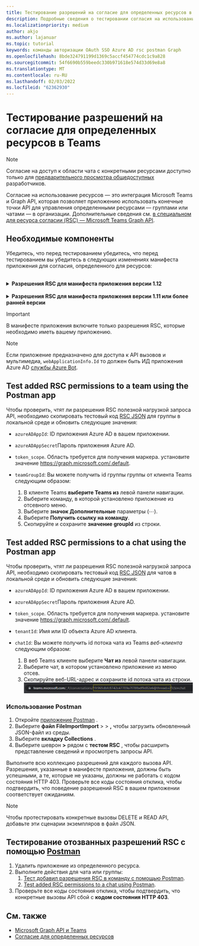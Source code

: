 ```yaml
---
title: Тестирование разрешений на согласие для определенных ресурсов в Teams
description: Подробные сведения о тестировании согласия на использование ресурсов в Teams с использованием Почтальон с примерами кода
ms.localizationpriority: medium
author: akjo
ms.author: lajanuar
ms.topic: tutorial
keywords: команды авторизации OAuth SSO Azure AD rsc postman Graph
ms.openlocfilehash: 8bde324791199d1369c5accf454774cdc1c9a828
ms.sourcegitcommit: 54f6690b559beedc330b971618e574d33d69e8a8
ms.translationtype: MT
ms.contentlocale: ru-RU
ms.lasthandoff: 02/03/2022
ms.locfileid: "62362930"
---
```

# <a name="test-resource-specific-consent-permissions-in-teams"></a>Тестирование разрешений на согласие для определенных ресурсов в Teams

> [!NOTE]
> Согласие на доступ к области чата с конкретными ресурсами доступно только для [предварительного просмотра общедоступных](../../resources/dev-preview/developer-preview-intro.md) разработчиков.

Согласие на использование ресурсов — это интеграция Microsoft Teams и Graph API, которая позволяет приложению использовать конечные точки API для управления определенными ресурсами — группами или чатами — в организации. Дополнительные сведения см. [в специальном для ресурса согласии (RSC) — Microsoft Teams Graph API](resource-specific-consent.md).

## <a name="prerequisites"></a>Необходимые компоненты

Убедитесь, что перед тестированием убедитесь, что перед тестированием вы убедитесь в следующих изменениях манифеста приложения для согласия, определенного для ресурсов:

<br>

<details>

<summary><b>Разрешения RSC для манифеста приложения версии 1.12</b></summary>

Добавьте ключ [webApplicationInfo](../../resources/schema/manifest-schema.md#webapplicationinfo) в манифест приложения со следующими значениями:

|Имя| Тип | Описание|
|---|---|---|
|`id` |String |ID приложения Azure AD. Дополнительные сведения см. в [приложении зарегистрировать на портале Azure AD](resource-specific-consent.md#register-your-app-with-microsoft-identity-platform-using-the-azure-ad-portal).|
|`resource`|String| Это поле не имеет операции в RSC, но должно быть добавлено и иметь значение, чтобы избежать ответа на ошибку; любая строка будет делать.|

Укажите разрешения, необходимые приложению.

|Имя| Тип | Описание|
|---|---|---|
|`authorization`|Object|Список разрешений, необходимых приложению. Дополнительные сведения см. в [авторизации](../../resources/schema/manifest-schema.md#authorization).|

Пример RSC в команде

```json
"webApplicationInfo": {
    "id": "XXxxXXXXX-XxXX-xXXX-XXxx-XXXXXXXxxxXX",
    "resource": "https://RscBasedStoreApp"
    },
"authorization": {
    "permissions": {
        "resourceSpecific": [
            {
                "name": "TeamSettings.Read.Group",
                "type": "Application"
            },
            {
                "name": "TeamSettings.ReadWrite.Group",
                "type": "Application"
            },
            {
                "name": "ChannelSettings.Read.Group",
                "type": "Application"
            },
            {
                "name": "ChannelSettings.ReadWrite.Group",
                "type": "Application"
            },
            {
                "name": "Channel.Create.Group",
                "type": "Application"
            },
            {
                "name": "Channel.Delete.Group",
                "type": "Application"
            },
            {
                "name": "ChannelMessage.Read.Group",
                "type": "Application"
            },
            {
                "name": "TeamsAppInstallation.Read.Group",
                "type": "Application"
            },
            {
                "name": "TeamsTab.Read.Group",
                "type": "Application"
            },
            {
                "name": "TeamsTab.Create.Group",
                "type": "Application"
            },
            {
                "name": "TeamsTab.ReadWrite.Group",
                "type": "Application"
            },
            {
                "name": "TeamsTab.Delete.Group",
                "type": "Application"
            },
            {
                "name": "TeamMember.Read.Group",
                "type": "Application"
            },
            {
                "name": "TeamsActivity.Send.Group",
                "type": "Application"
            }
        ]    
    }
}
```

Пример RSC в чате

```json
"webApplicationInfo": {
    "id": "XXxxXXXXX-XxXX-xXXX-XXxx-XXXXXXXxxxXX",
    "resource": "https://RscBasedStoreApp"
    },
"authorization": {
    "permissions": {
        "resourceSpecific": [
            {
                "name": "ChatSettings.Read.Chat",
                "type": "Application"
            },
            {
                "name": "ChatSettings.ReadWrite.Chat",
                "type": "Application"
            },
            {
                "name": "ChatMessage.Read.Chat",
                "type": "Application"
            },
            {
                "name": "ChatMember.Read.Chat",
                "type": "Application"
            },
            {
                "name": "Chat.Manage.Chat",
                "type": "Application"
            },
            {
                "name": "TeamsTab.Read.Chat",
                "type": "Application"
            },
            {
                "name": "TeamsTab.Create.Chat",
                "type": "Application"
            },
            {
                "name": "TeamsTab.Delete.Chat",
                "type": "Application"
            },
            {
                "name": "TeamsTab.ReadWrite.Chat",
                "type": "Application"
            },
            {
                "name": "TeamsAppInstallation.Read.Chat",
                "type": "Application"
            },
            {
                "name": "OnlineMeeting.ReadBasic.Chat",
                "type": "Application"
            },
            {
                "name": "Calls.AccessMedia.Chat",
                "type": "Application"
            },
            {
                "name": "Calls.JoinGroupCalls.Chat",
                "type": "Application"
            },
            {
                "name": "TeamsActivity.Send.Chat",
                "type": "Application"
            }
        ]    
    }
}
```
    
> [!NOTE]
> Если приложение предназначено для поддержки установки в командных и чатных сферах, в одном манифесте могут быть указаны разрешения как группы, так и чата `authorization`.

</details>

<br>

<details>

<summary><b>Разрешения RSC для манифеста приложения версии 1.11 или более ранней версии</b></summary>

Добавьте ключ [webApplicationInfo](../../resources/schema/manifest-schema.md#webapplicationinfo) в манифест приложения со следующими значениями:

|Имя| Тип | Описание|
|---|---|---|
|`id` |String |ID приложения Azure AD. Дополнительные сведения см. в [приложении зарегистрировать на портале Azure AD](resource-specific-consent.md#register-your-app-with-microsoft-identity-platform-using-the-azure-ad-portal).|
|`resource`|String| Это поле не имеет операции в RSC, но должно быть добавлено и иметь значение, чтобы избежать ответа на ошибку; любая строка будет делать.|
|`applicationPermissions`|Массив строк|Разрешения RSC для вашего приложения. Дополнительные сведения см. [в дополнительных сведениях о разрешениях, определенных для ресурсов](resource-specific-consent.md#resource-specific-permissions).|

Пример RSC в команде

```json
"webApplicationInfo": {
    "id": "XXxxXXXXX-XxXX-xXXX-XXxx-XXXXXXXxxxXX",
    "resource": "https://RscBasedStoreApp",
    "applicationPermissions": [
        "TeamSettings.Read.Group",
        "TeamSettings.ReadWrite.Group",
        "ChannelSettings.Read.Group",
        "ChannelSettings.ReadWrite.Group",
        "Channel.Create.Group",
        "Channel.Delete.Group",
        "ChannelMessage.Read.Group",
        "TeamsAppInstallation.Read.Group",
        "TeamsTab.Read.Group",
        "TeamsTab.Create.Group",
        "TeamsTab.ReadWrite.Group",
        "TeamsTab.Delete.Group",
        "TeamMember.Read.Group",
        "TeamsActivity.Send.Group"
    ]
  }
```

Пример RSC в чате

```json
"webApplicationInfo": {
    "id": "XXxxXXXXX-XxXX-xXXX-XXxx-XXXXXXXxxxXX",
    "resource": "https://RscBasedStoreApp",
    "applicationPermissions": [
        "ChatSettings.Read.Chat",
        "ChatSettings.ReadWrite.Chat",
        "ChatMessage.Read.Chat",
        "ChatMember.Read.Chat",
        "Chat.Manage.Chat",
        "TeamsTab.Read.Chat",
        "TeamsTab.Create.Chat",
        "TeamsTab.Delete.Chat",
        "TeamsTab.ReadWrite.Chat",
        "TeamsAppInstallation.Read.Chat",
        "OnlineMeeting.ReadBasic.Chat",
        "Calls.AccessMedia.Chat",
        "Calls.JoinGroupCalls.Chat",
        "TeamsActivity.Send.Chat"
    ]
  }
```

<br>

> [!NOTE]
> Если приложение предназначено для поддержки установки в командных и чатных сферах, в одном манифесте могут быть указаны разрешения как группы, так и чата `applicationPermissions`.
    
</details>

> [!IMPORTANT]
> В манифесте приложения включите только разрешения RSC, которые необходимо иметь вашему приложению.

> [!NOTE]
> Если приложение предназначено для доступа к API вызовов и мультимедиа, `webApplicationInfo.Id` то должен быть ИД приложения Azure AD [службы Azure Bot](/graph/cloud-communications-get-started#register-a-bot).

## <a name="test-added-rsc-permissions-to-a-team-using-the-postman-app"></a>Test added RSC permissions to a team using the Postman app

Чтобы проверить, чтят ли разрешения RSC полезной нагрузкой запроса API, необходимо скопировать тестовый код [RSC JSON](test-team-rsc-json-file.md) для группы в локальной среде и обновить следующие значения:

* `azureADAppId`: ID приложения Azure AD в вашем приложении.
* `azureADAppSecret`Пароль приложения Azure AD.
* `token_scope`. Область требуется для получения маркера. установите значение https://graph.microsoft.com/.default.
* `teamGroupId`: Вы можете получить id группы группы от клиента Teams следующим образом:

    1. В клиенте Teams **выберите Teams из** левой панели навигации.
    2. Выберите команду, в которой установлено приложение из отсевного меню.
    3. Выберите **значок Дополнительные** параметры (&#8943;).
    4. Выберите **Получить ссылку на команду**. 
    5. Скопируйте и сохраните **значение groupId** из строки.

## <a name="test-added-rsc-permissions-to-a-chat-using-the-postman-app"></a>Test added RSC permissions to a chat using the Postman app

Чтобы проверить, чтят ли разрешения RSC полезной нагрузкой запроса API, необходимо скопировать тестовый код [RSC JSON](test-chat-rsc-json-file.md) для чатов в локальной среде и обновить следующие значения:

* `azureADAppId`: ID приложения Azure AD в вашем приложении.
* `azureADAppSecret`Пароль приложения Azure AD.
* `token_scope`. Область требуется для получения маркера. установите значение https://graph.microsoft.com/.default.
* `tenantId`: Имя или ID объекта Azure AD клиента.
* `chatId`: Вы можете получить id потока чата из Teams *веб-клиента* следующим образом:

    1. В веб Teams клиенте выберите **Чат из** левой панели навигации.
    2. Выберите чат, в котором установлено приложение из меню отсев.
    3. Скопируйте веб-URL-адрес и сохраните id потока чата из строки.
![ID потока чата с веб-URL-адреса.](../../assets/images/chat-thread-id.png)

### <a name="use-postman"></a>Использование Postman

1. Откройте [приложение Postman](https://www.postman.com) .
2. Выберите **файл** **FileImportImport** >  > **,** чтобы загрузить обновленный JSON-файл из среды.  
3. Выберите **вкладку Collections** . 
4. Выберите шеврон **>** рядом с **тестом RSC** , чтобы расширить представление сведений и просмотреть запросы API.

Выполните всю коллекцию разрешений для каждого вызова API. Разрешения, указанные в манифесте приложения, должны быть успешными, а те, которые не указаны, должны не работать с кодом состояния HTTP 403. Проверьте все коды состояния отклика, чтобы подтвердить, что поведение разрешений RSC в вашем приложении соответствует ожиданиям.

> [!NOTE]
> Чтобы протестировать конкретные вызовы DELETE и READ API, добавьте эти сценарии экземпляров в файл JSON.

## <a name="test-revoked-rsc-permissions-using-postman"></a>Тестирование отозванных разрешений RSC с помощью [Postman](https://www.postman.com/)

1. Удалить приложение из определенного ресурса.
2. Выполните действия для чата или группы: 
    1. [Тест добавил разрешения RSC в команду с помощью Postman](#test-added-rsc-permissions-to-a-team-using-the-postman-app).
    2. [Test added RSC permissions to a chat using Postman](#test-added-rsc-permissions-to-a-chat-using-the-postman-app).
3. Проверьте все коды состояния отклика, чтобы подтвердить, что конкретные вызовы API сбой с **кодом состояния HTTP 403**.

## <a name="see-also"></a>См. также

* [Microsoft Graph API и Teams](/graph/api/resources/teams-api-overview?view=graph-rest-1.0&preserve-view=true)
* [Согласие для определенных ресурсов](~/graph-api/rsc/resource-specific-consent.md)
